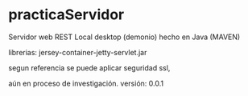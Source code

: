 # practicaServidor
Servidor web REST Local desktop (demonio) hecho en Java (MAVEN)  

librerias: jersey-container-jetty-servlet.jar  

segun referencia se puede aplicar seguridad ssl, 

aún en proceso de investigación.  versión: 0.0.1
